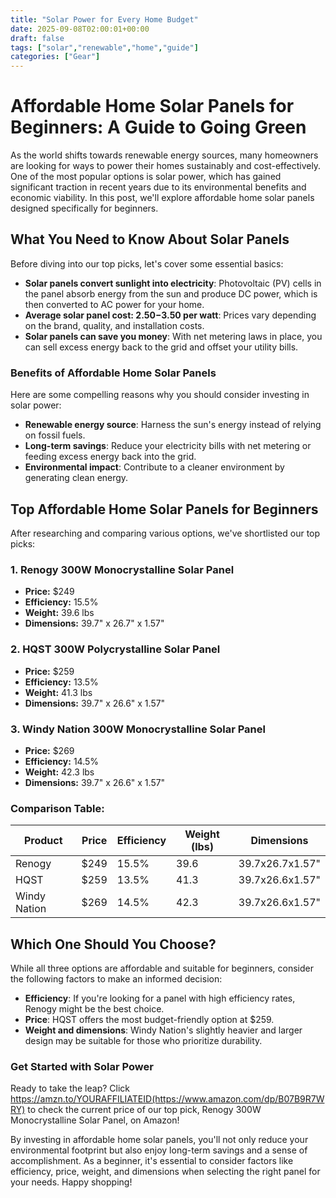 ```yaml
---
title: "Solar Power for Every Home Budget"
date: 2025-09-08T02:00:01+00:00
draft: false
tags: ["solar","renewable","home","guide"]
categories: ["Gear"]
---
```


# Affordable Home Solar Panels for Beginners: A Guide to Going Green

As the world shifts towards renewable energy sources, many homeowners are looking for ways to power their homes sustainably and cost-effectively. One of the most popular options is solar power, which has gained significant traction in recent years due to its environmental benefits and economic viability. In this post, we'll explore affordable home solar panels designed specifically for beginners.

## What You Need to Know About Solar Panels

Before diving into our top picks, let's cover some essential basics:

* **Solar panels convert sunlight into electricity**: Photovoltaic (PV) cells in the panel absorb energy from the sun and produce DC power, which is then converted to AC power for your home.
* **Average solar panel cost: $2.50-$3.50 per watt**: Prices vary depending on the brand, quality, and installation costs.
* **Solar panels can save you money**: With net metering laws in place, you can sell excess energy back to the grid and offset your utility bills.

### Benefits of Affordable Home Solar Panels

Here are some compelling reasons why you should consider investing in solar power:

* **Renewable energy source**: Harness the sun's energy instead of relying on fossil fuels.
* **Long-term savings**: Reduce your electricity bills with net metering or feeding excess energy back into the grid.
* **Environmental impact**: Contribute to a cleaner environment by generating clean energy.

## Top Affordable Home Solar Panels for Beginners

After researching and comparing various options, we've shortlisted our top picks:

### 1. Renogy 300W Monocrystalline Solar Panel

* **Price:** $249
* **Efficiency:** 15.5%
* **Weight:** 39.6 lbs
* **Dimensions:** 39.7" x 26.7" x 1.57"

### 2. HQST 300W Polycrystalline Solar Panel

* **Price:** $259
* **Efficiency:** 13.5%
* **Weight:** 41.3 lbs
* **Dimensions:** 39.7" x 26.6" x 1.57"

### 3. Windy Nation 300W Monocrystalline Solar Panel

* **Price:** $269
* **Efficiency:** 14.5%
* **Weight:** 42.3 lbs
* **Dimensions:** 39.7" x 26.6" x 1.57"

### Comparison Table:

| Product | Price | Efficiency | Weight (lbs) | Dimensions |
| --- | --- | --- | --- | --- |
| Renogy | $249 | 15.5% | 39.6 | 39.7x26.7x1.57" |
| HQST | $259 | 13.5% | 41.3 | 39.7x26.6x1.57" |
| Windy Nation | $269 | 14.5% | 42.3 | 39.7x26.6x1.57" |

## Which One Should You Choose?

While all three options are affordable and suitable for beginners, consider the following factors to make an informed decision:

* **Efficiency**: If you're looking for a panel with high efficiency rates, Renogy might be the best choice.
* **Price**: HQST offers the most budget-friendly option at $259.
* **Weight and dimensions**: Windy Nation's slightly heavier and larger design may be suitable for those who prioritize durability.

### Get Started with Solar Power

Ready to take the leap? Click https://amzn.to/YOURAFFILIATEID(https://www.amazon.com/dp/B07B9R7WRY) to check the current price of our top pick, Renogy 300W Monocrystalline Solar Panel, on Amazon!

By investing in affordable home solar panels, you'll not only reduce your environmental footprint but also enjoy long-term savings and a sense of accomplishment. As a beginner, it's essential to consider factors like efficiency, price, weight, and dimensions when selecting the right panel for your needs. Happy shopping!
